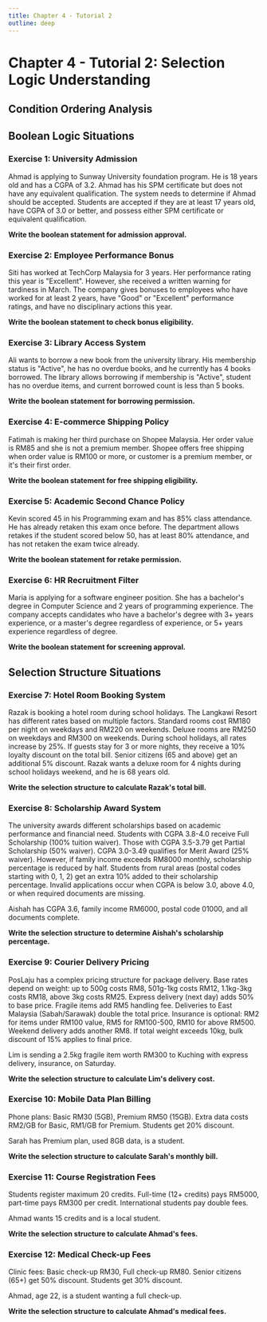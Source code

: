 ```yaml
---
title: Chapter 4 - Tutorial 2
outline: deep
---
```


# Chapter 4 - Tutorial 2: Selection Logic Understanding

## Condition Ordering Analysis

## Boolean Logic Situations

### Exercise 1: University Admission <Badge type="tip" text="Question" />

Ahmad is applying to Sunway University foundation program. He is 18 years old and has a CGPA of 3.2. Ahmad has his SPM certificate but does not have any equivalent qualification. The system needs to determine if Ahmad should be accepted. Students are accepted if they are at least 17 years old, have CGPA of 3.0 or better, and possess either SPM certificate or equivalent qualification.

**Write the boolean statement for admission approval.**

### Exercise 2: Employee Performance Bonus <Badge type="tip" text="Question" />

Siti has worked at TechCorp Malaysia for 3 years. Her performance rating this year is "Excellent". However, she received a written warning for tardiness in March. The company gives bonuses to employees who have worked for at least 2 years, have "Good" or "Excellent" performance ratings, and have no disciplinary actions this year.

**Write the boolean statement to check bonus eligibility.**

### Exercise 3: Library Access System <Badge type="tip" text="Question" />

Ali wants to borrow a new book from the university library. His membership status is "Active", he has no overdue books, and he currently has 4 books borrowed. The library allows borrowing if membership is "Active", student has no overdue items, and current borrowed count is less than 5 books.

**Write the boolean statement for borrowing permission.**

### Exercise 4: E-commerce Shipping Policy <Badge type="tip" text="Question" />

Fatimah is making her third purchase on Shopee Malaysia. Her order value is RM85 and she is not a premium member. Shopee offers free shipping when order value is RM100 or more, or customer is a premium member, or it's their first order.

**Write the boolean statement for free shipping eligibility.**

### Exercise 5: Academic Second Chance Policy <Badge type="tip" text="Question" />

Kevin scored 45 in his Programming exam and has 85% class attendance. He has already retaken this exam once before. The department allows retakes if the student scored below 50, has at least 80% attendance, and has not retaken the exam twice already.

**Write the boolean statement for retake permission.**

### Exercise 6: HR Recruitment Filter <Badge type="tip" text="Question" />

Maria is applying for a software engineer position. She has a bachelor's degree in Computer Science and 2 years of programming experience. The company accepts candidates who have a bachelor's degree with 3+ years experience, or a master's degree regardless of experience, or 5+ years experience regardless of degree.

**Write the boolean statement for screening approval.**


## Selection Structure Situations

### Exercise 7: Hotel Room Booking System <Badge type="tip" text="Question" />

Razak is booking a hotel room during school holidays. The Langkawi Resort has different rates based on multiple factors. Standard rooms cost RM180 per night on weekdays and RM220 on weekends. Deluxe rooms are RM250 on weekdays and RM300 on weekends. During school holidays, all rates increase by 25%. If guests stay for 3 or more nights, they receive a 10% loyalty discount on the total bill. Senior citizens (65 and above) get an additional 5% discount. Razak wants a deluxe room for 4 nights during school holidays weekend, and he is 68 years old.

**Write the selection structure to calculate Razak's total bill.**

### Exercise 8: Scholarship Award System <Badge type="tip" text="Question" />

The university awards different scholarships based on academic performance and financial need. Students with CGPA 3.8-4.0 receive Full Scholarship (100% tuition waiver). Those with CGPA 3.5-3.79 get Partial Scholarship (50% waiver). CGPA 3.0-3.49 qualifies for Merit Award (25% waiver). However, if family income exceeds RM8000 monthly, scholarship percentage is reduced by half. Students from rural areas (postal codes starting with 0, 1, 2) get an extra 10% added to their scholarship percentage. Invalid applications occur when CGPA is below 3.0, above 4.0, or when required documents are missing.

Aishah has CGPA 3.6, family income RM6000, postal code 01000, and all documents complete.

**Write the selection structure to determine Aishah's scholarship percentage.**

### Exercise 9: Courier Delivery Pricing <Badge type="tip" text="Question" />

PosLaju has a complex pricing structure for package delivery. Base rates depend on weight: up to 500g costs RM8, 501g-1kg costs RM12, 1.1kg-3kg costs RM18, above 3kg costs RM25. Express delivery (next day) adds 50% to base price. Fragile items add RM5 handling fee. Deliveries to East Malaysia (Sabah/Sarawak) double the total price. Insurance is optional: RM2 for items under RM100 value, RM5 for RM100-500, RM10 for above RM500. Weekend delivery adds another RM8. If total weight exceeds 10kg, bulk discount of 15% applies to final price.

Lim is sending a 2.5kg fragile item worth RM300 to Kuching with express delivery, insurance, on Saturday.

**Write the selection structure to calculate Lim's delivery cost.**

### Exercise 10: Mobile Data Plan Billing <Badge type="tip" text="Question" />

Phone plans: Basic RM30 (5GB), Premium RM50 (15GB). Extra data costs RM2/GB for Basic, RM1/GB for Premium. Students get 20% discount.

Sarah has Premium plan, used 8GB data, is a student.

**Write the selection structure to calculate Sarah's monthly bill.**

### Exercise 11: Course Registration Fees <Badge type="tip" text="Question" />

Students register maximum 20 credits. Full-time (12+ credits) pays RM5000, part-time pays RM300 per credit. International students pay double fees.

Ahmad wants 15 credits and is a local student.

**Write the selection structure to calculate Ahmad's fees.**

### Exercise 12: Medical Check-up Fees <Badge type="tip" text="Question" />

Clinic fees: Basic check-up RM30, Full check-up RM80. Senior citizens (65+) get 50% discount. Students get 30% discount.

Ahmad, age 22, is a student wanting a full check-up.

**Write the selection structure to calculate Ahmad's medical fees.**
